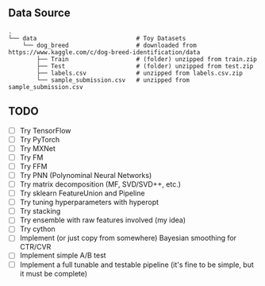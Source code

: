 ## Data Source

    .
    └── data                            # Toy Datasets
        └── dog_breed                   # downloaded from https://www.kaggle.com/c/dog-breed-identification/data
            ├── Train                   # (folder) unzipped from train.zip
            ├── Test                    # (folder) unzipped from test.zip
            ├── labels.csv              # unzipped from labels.csv.zip
            └── sample_submission.csv   # unzipped from sample_submission.csv

## TODO
- [ ] Try TensorFlow
- [ ] Try PyTorch
- [ ] Try MXNet
- [ ] Try FM
- [ ] Try FFM
- [ ] Try PNN (Polynominal Neural Networks)
- [ ] Try matrix decomposition (MF, SVD/SVD++, etc.)
- [ ] Try sklearn FeatureUnion and Pipeline
- [ ] Try tuning hyperparameters with hyperopt
- [ ] Try stacking
- [ ] Try ensemble with raw features involved (my idea)
- [ ] Try cython
- [ ] Implement (or just copy from somewhere) Bayesian smoothing for CTR/CVR
- [ ] Implement simple A/B test
- [ ] Implement a full tunable and testable pipeline (it's fine to be simple, but it must be complete)
